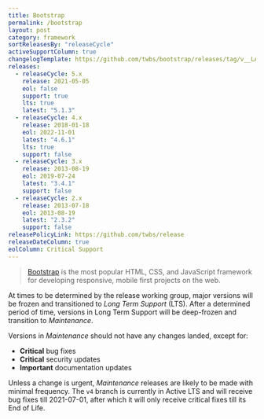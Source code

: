 ```yaml
---
title: Bootstrap
permalink: /bootstrap
layout: post
category: framework
sortReleasesBy: "releaseCycle"
activeSupportColumn: true
changelogTemplate: https://github.com/twbs/bootstrap/releases/tag/v__LATEST__
releases:
  - releaseCycle: 5.x
    release: 2021-05-05
    eol: false
    support: true
    lts: true
    latest: "5.1.3"
  - releaseCycle: 4.x
    release: 2018-01-18
    eol: 2022-11-01
    latest: "4.6.1"
    lts: true
    support: false
  - releaseCycle: 3.x
    release: 2013-08-19
    eol: 2019-07-24
    latest: "3.4.1"
    support: false
  - releaseCycle: 2.x
    release: 2013-07-18
    eol: 2013-08-19
    latest: "2.3.2"
    support: false
releasePolicyLink: https://github.com/twbs/release
releaseDateColumn: true
eolColumn: Critical Support
---
```


> [Bootstrap](https://getbootstrap.com/) is the most popular HTML, CSS, and JavaScript framework for developing responsive, mobile first projects on the web.

At times to be determined by the release working group, major versions will be frozen and transitioned to _Long Term Support_ (LTS). After a determined period of time, versions in Long Term Support will be deep-frozen and transition to _Maintenance_.

Versions in _Maintenance_ should not have any changes landed, except for:

- **Critical** bug fixes
- **Critical** security updates
- **Important** documentation updates

Unless a change is urgent, _Maintenance_ releases are likely to be made with minimal frequency. The `v4` branch is currently in Active LTS and will receive bug fixes till 2021-07-01, after which it will only receive critical fixes till its End of Life.
